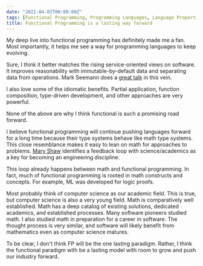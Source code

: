 ```yaml
---
date: "2021-04-02T00:00:00Z"
tags: [Functional Programming, Programming Languages, Language Properties]
title: Functional Programming is a lasting way forward
---
```


My deep live into functional programming has definitely made me a fan. Most importantly, it helps me see a way for programming languages to keep evolving.
<!--more-->

Sure, I think it better matches the rising service-oriented views on software. It improves reasonability with immutable-by-default data and separating data from operations. Mark Seemann does a [great talk](https://www.youtube.com/watch?v=US8QG9I1XW0) in this vein. 

I also love some of the idiomatic benefits. Partial application, function composition, type-driven development, and other approaches are very powerful.

None of the above are why I think functional is such a promising road forward. 

I believe functional programming will continue pushing languages forward for a long time because their type systems behave like math type systems.
This close resemblance makes it easy to lean on math for approaches to problems. [Mary Shaw](https://resources.sei.cmu.edu/asset_files/TechnicalReport/1990_005_001_299270.pdf) identifies a feedback loop with science/academics as a key for becoming an engineering discipline. 

This loop already happens between math and functional programming. In fact, much of functional programming is rooted in math constructs and concepts. For example, ML was developed for logic proofs.

Most probably think of computer science as our academic field. This is true, but computer science is also a very young field. Math is comparatively well established. Math has a deep catalog of existing solutions, dedicated academics, and established processes. Many software pioneers studied math. I also studied math in preparation for a career in software. The thought process is very similar, and software will likely benefit from mathematics even as computer science matures.

To be clear, I don't think FP will be the one lasting paradigm. Rather, I think the functional paradigm with be a lasting model with room to grow and push our industry forward.

